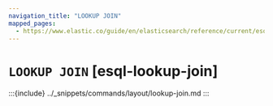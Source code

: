 ```yaml
---
navigation_title: "LOOKUP JOIN"
mapped_pages:
  - https://www.elastic.co/guide/en/elasticsearch/reference/current/esql-commands.html#esql-lookup-join
---
```


# `LOOKUP JOIN` [esql-lookup-join]

:::{include} ../_snippets/commands/layout/lookup-join.md
:::

